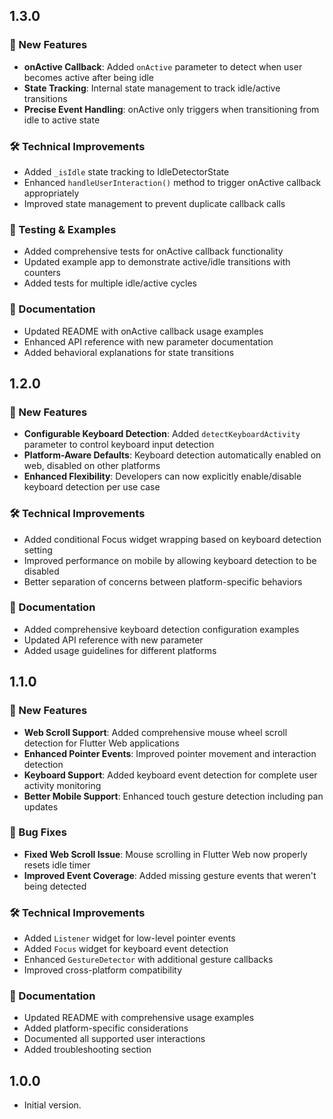 ## 1.3.0

### 🚀 New Features

- **onActive Callback**: Added `onActive` parameter to detect when user becomes active after being idle
- **State Tracking**: Internal state management to track idle/active transitions
- **Precise Event Handling**: onActive only triggers when transitioning from idle to active state

### 🛠️ Technical Improvements

- Added `_isIdle` state tracking to IdleDetectorState
- Enhanced `handleUserInteraction()` method to trigger onActive callback appropriately
- Improved state management to prevent duplicate callback calls

### 🧪 Testing & Examples

- Added comprehensive tests for onActive callback functionality
- Updated example app to demonstrate active/idle transitions with counters
- Added tests for multiple idle/active cycles

### 📝 Documentation

- Updated README with onActive callback usage examples
- Enhanced API reference with new parameter documentation
- Added behavioral explanations for state transitions

## 1.2.0

### 🚀 New Features

- **Configurable Keyboard Detection**: Added `detectKeyboardActivity` parameter to control keyboard input detection
- **Platform-Aware Defaults**: Keyboard detection automatically enabled on web, disabled on other platforms
- **Enhanced Flexibility**: Developers can now explicitly enable/disable keyboard detection per use case

### 🛠️ Technical Improvements

- Added conditional Focus widget wrapping based on keyboard detection setting
- Improved performance on mobile by allowing keyboard detection to be disabled
- Better separation of concerns between platform-specific behaviors

### 📝 Documentation

- Added comprehensive keyboard detection configuration examples
- Updated API reference with new parameter
- Added usage guidelines for different platforms

## 1.1.0

### 🚀 New Features

- **Web Scroll Support**: Added comprehensive mouse wheel scroll detection for Flutter Web applications
- **Enhanced Pointer Events**: Improved pointer movement and interaction detection
- **Keyboard Support**: Added keyboard event detection for complete user activity monitoring
- **Better Mobile Support**: Enhanced touch gesture detection including pan updates

### 🐛 Bug Fixes

- **Fixed Web Scroll Issue**: Mouse scrolling in Flutter Web now properly resets idle timer
- **Improved Event Coverage**: Added missing gesture events that weren't being detected

### 🛠️ Technical Improvements

- Added `Listener` widget for low-level pointer events
- Added `Focus` widget for keyboard event detection
- Enhanced `GestureDetector` with additional gesture callbacks
- Improved cross-platform compatibility

### 📝 Documentation

- Updated README with comprehensive usage examples
- Added platform-specific considerations
- Documented all supported user interactions
- Added troubleshooting section

## 1.0.0

- Initial version.
